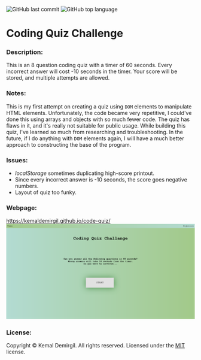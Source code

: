 ![GitHub last commit](https://img.shields.io/github/last-commit/kemaldemirgil/code-quiz?color=cyan&label=Last%20Commit&logo=git)
![GitHub top language](https://img.shields.io/github/languages/top/kemaldemirgil/code-quiz?color=yellow&label=JavaScript&logo=javascript)
# Coding Quiz Challenge
### Description:
This is an 8 question coding quiz with a timer of 60 seconds. Every incorrect answer will cost -10 seconds in the timer. Your score will be stored, and multiple attempts are allowed.

### Notes:
This is my first attempt on creating a quiz using `DOM` elements to manipulate HTML elements. Unfortunately, the code became very repetitive, I could've done this using arrays and objects with so much fewer code. The quiz has flaws in it, and it's really not suitable for public usage. While building this quiz, I've learned so much from researching and troubleshooting. In the future, if I do anything with `DOM` elements again, I will have a much better approach to constructing the base of the program.

### Issues:
- *localStorage* sometimes duplicating high-score printout.
- Since every incorrect answer is -10 seconds, the score goes negative numbers.
- Layout of quiz too funky.

### Webpage:
https://kemaldemirgil.github.io/code-quiz/
![code-quiz](images/ssCode-Quiz.png)

### License:

Copyright © Kemal Demirgil. All rights reserved.
Licensed under the [MIT](https://github.com/kemaldemirgil/code-quiz/blob/main/LICENSE) license.
